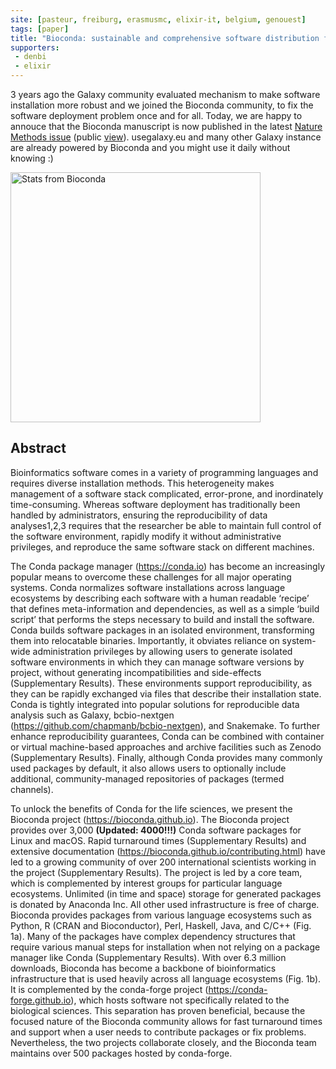 ```yaml
---
site: [pasteur, freiburg, erasmusmc, elixir-it, belgium, genouest]
tags: [paper]
title: "Bioconda: sustainable and comprehensive software distribution for the life sciences"
supporters:
 - denbi
 - elixir
---
```


3 years ago the Galaxy community evaluated mechanism to make software installation more robust and we joined
the Bioconda community, to fix the software deployment problem once and for all.
Today, we are happy to annouce that the Bioconda manuscript is now published in the latest
[Nature Methods issue](https://doi.org/10.1038/s41592-018-0046-7) (public [view](https://rdcu.be/2kbI)).
usegalaxy.eu and many other Galaxy instance are already powered by Bioconda and you might use it daily
without knowing :)

<div class="multiple-img">
    <img src="/assets/media/bioconda_nmeth.jpg" height="400px" alt="Stats from Bioconda" />
</div>

## Abstract

Bioinformatics software comes in a variety of programming languages and requires diverse installation methods.
This heterogeneity makes management of a software stack complicated, error-prone, and inordinately time-consuming.
Whereas software deployment has traditionally been handled by administrators, ensuring the reproducibility of
data analyses1,2,3 requires that the researcher be able to maintain full control of the software environment,
rapidly modify it without administrative privileges, and reproduce the same software stack on different machines.

The Conda package manager (https://conda.io) has become an increasingly popular means to overcome these challenges
for all major operating systems. Conda normalizes software installations across language ecosystems
by describing each software with a human readable ‘recipe’ that defines meta-information and dependencies,
as well as a simple ‘build script’ that performs the steps necessary to build and install the software.
Conda builds software packages in an isolated environment, transforming them into relocatable binaries.
Importantly, it obviates reliance on system-wide administration privileges by allowing users to generate
isolated software environments in which they can manage software versions by project, without generating
incompatibilities and side-effects (Supplementary Results). These environments support reproducibility,
as they can be rapidly exchanged via files that describe their installation state.
Conda is tightly integrated into popular solutions for reproducible data analysis such as Galaxy,
bcbio-nextgen (https://github.com/chapmanb/bcbio-nextgen), and Snakemake.
To further enhance reproducibility guarantees, Conda can be combined with container or virtual
machine-based approaches and archive facilities such as Zenodo (Supplementary Results).
Finally, although Conda provides many commonly used packages by default, it also allows users to
optionally include additional, community-managed repositories of packages (termed channels).

To unlock the benefits of Conda for the life sciences, we present the Bioconda project
(https://bioconda.github.io). The Bioconda project provides over 3,000 __(Updated: 4000!!!)__ Conda
software packages for Linux and macOS. Rapid turnaround times (Supplementary Results)
and extensive documentation (https://bioconda.github.io/contributing.html) have led to a growing community
of over 200 international scientists working in the project (Supplementary Results).
The project is led by a core team, which is complemented by interest groups for
particular language ecosystems. Unlimited (in time and space) storage for generated packages
is donated by Anaconda Inc. All other used infrastructure is free of charge. Bioconda provides
packages from various language ecosystems such as Python, R (CRAN and Bioconductor), Perl,
Haskell, Java, and C/C++ (Fig. 1a). Many of the packages have complex dependency structures
that require various manual steps for installation when not relying on a package manager like
Conda (Supplementary Results). With over 6.3 million downloads,
Bioconda has become a backbone of bioinformatics infrastructure that is used heavily
across all language ecosystems (Fig. 1b). It is complemented by the conda-forge
project (https://conda-forge.github.io), which hosts software not specifically related to the
biological sciences. This separation has proven beneficial, because the focused nature
of the Bioconda community allows for fast turnaround times and support when a user needs
to contribute packages or fix problems. Nevertheless, the two projects collaborate
closely, and the Bioconda team maintains over 500 packages hosted by conda-forge.
